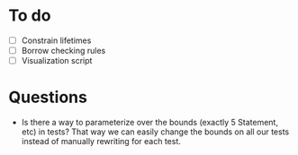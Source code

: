 # To do

- [ ] Constrain lifetimes
- [ ] Borrow checking rules
- [ ] Visualization script

# Questions

- Is there a way to parameterize over the bounds (exactly 5 Statement, etc)
  in tests? That way we can easily change the bounds on all our tests instead
  of manually rewriting for each test.
